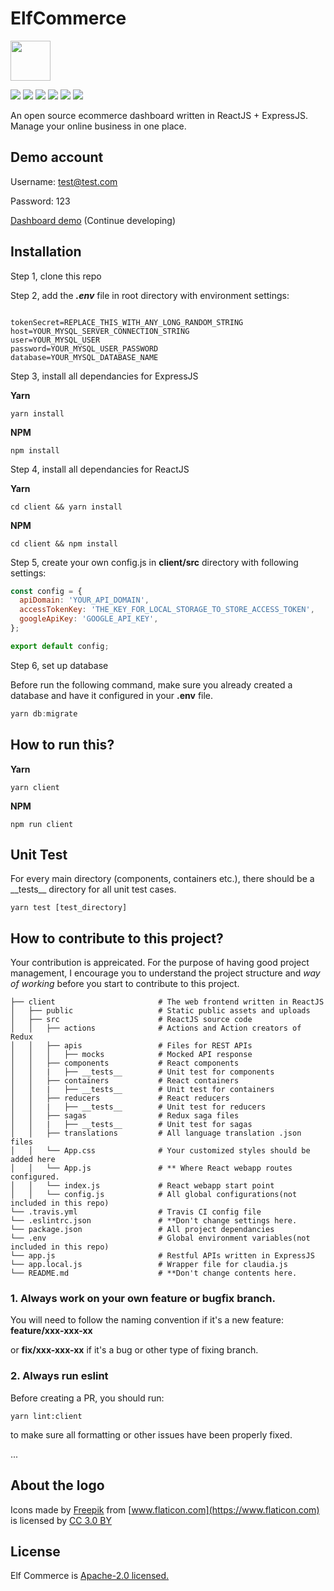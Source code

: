 # ElfCommerce

<img src="https://image.flaticon.com/icons/svg/235/235111.svg" width="64" />

<p>
  <img src="https://img.shields.io/badge/React-16.4.+-lightblue.svg">
  <img src="https://img.shields.io/badge/Redux-4.0.+-purple.svg">
  <img src="https://img.shields.io/badge/Nodejs-8.10.+-green.svg">
  <img src="https://img.shields.io/badge/Express-4.16.+-black.svg">
  <img src="https://img.shields.io/badge/Boostrap-4.+-purple.svg">
  <img src="https://img.shields.io/badge/MySQL-5.7.+-blue.svg">
</p>

An open source ecommerce dashboard written in ReactJS + ExpressJS. Manage your online business in one place.

## Demo account

Username: test@test.com

Password: 123

[Dashboard demo](https://ccwukong.github.io/) (Continue developing)


## Installation

Step 1, clone this repo

Step 2, add the ***.env*** file in root directory with environment settings:

```

tokenSecret=REPLACE_THIS_WITH_ANY_LONG_RANDOM_STRING
host=YOUR_MYSQL_SERVER_CONNECTION_STRING
user=YOUR_MYSQL_USER
password=YOUR_MYSQL_USER_PASSWORD
database=YOUR_MYSQL_DATABASE_NAME

```
Step 3, install all dependancies for ExpressJS

**Yarn**
```console
yarn install
```

**NPM**

```console
npm install
```

Step 4, install all dependancies for ReactJS

**Yarn**
```console
cd client && yarn install
```

**NPM**

```console
cd client && npm install
```

Step 5, create your own config.js in **client/src** directory with following settings:

```javascript
const config = {
  apiDomain: 'YOUR_API_DOMAIN',
  accessTokenKey: 'THE_KEY_FOR_LOCAL_STORAGE_TO_STORE_ACCESS_TOKEN',
  googleApiKey: 'GOOGLE_API_KEY',
};

export default config;
```

Step 6, set up database

Before run the following command, make sure you already created a database and have it configured in your **.env** file.

```javascript
yarn db:migrate
```

## How to run this?

**Yarn**

```console
yarn client
```

**NPM**

```console
npm run client
```

## Unit Test

For every main directory (components, containers etc.), there should be a \_\_tests\_\_ directory for all unit test cases.
```console
yarn test [test_directory]
```


## How to contribute to this project?

Your contribution is appreicated. For the purpose of having good project management, I encourage you to understand the project structure and *way of working* before you start to contribute to this project.

```
├── client                       # The web frontend written in ReactJS
│   ├── public                   # Static public assets and uploads
│   ├── src                      # ReactJS source code
│   │   ├── actions              # Actions and Action creators of Redux
│   │   ├── apis                 # Files for REST APIs
│   │   │   ├── mocks            # Mocked API response
│   │   ├── components           # React components
│   │   |   ├── __tests__        # Unit test for components
│   │   ├── containers           # React containers
│   │   |   ├── __tests__        # Unit test for containers
│   │   ├── reducers             # React reducers
│   │   |   ├── __tests__        # Unit test for reducers
│   │   ├── sagas                # Redux saga files
│   │   |   ├── __tests__        # Unit test for sagas
│   │   ├── translations         # All language translation .json files
│   │   └── App.css              # Your customized styles should be added here
│   │   └── App.js               # ** Where React webapp routes configured.
│   │   └── index.js             # React webapp start point
│   │   └── config.js            # All global configurations(not included in this repo)
└── .travis.yml                  # Travis CI config file
└── .eslintrc.json               # **Don't change settings here.
└── package.json                 # All project dependancies
└── .env                         # Global environment variables(not included in this repo)
└── app.js                       # Restful APIs written in ExpressJS
└── app.local.js                 # Wrapper file for claudia.js
└── README.md                    # **Don't change contents here.
```

### 1. Always work on your own feature or bugfix branch.

You will need to follow the naming convention if it's a new feature:
**feature/xxx-xxx-xx**

or **fix/xxx-xxx-xx** if it's a bug or other type of fixing branch.


### 2. Always run eslint

Before creating a PR, you should run:
```console
yarn lint:client
```
to make sure all formatting or other issues have been properly fixed.

...

## About the logo

Icons made by [Freepik](https://www.freepik.com) from [www.flaticon.com](https://www.flaticon.com) is licensed by [CC 3.0 BY](http://creativecommons.org/licenses/by/3.0)


## License
Elf Commerce is [Apache-2.0 licensed.](https://github.com/ccwukong/elfcommerce/blob/master/LICENSE)
